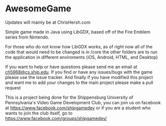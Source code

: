 AwesomeGame
===========
Updates will mainly be at ChrisHersh.com

Simple game made in Java using LibGDX, based off of the Fire Emblem series from Nintendo.

For those who do not know how LibGDX works, as of right now all of the code that would need to be changed is in /core 
the other folders are to run the application in different enviroments (iOS, Android, HTML, and Desktop)

If you want to help or have questions please send me an email at ch5968@cs.ship.edu. 
If you find or have any issues/bugs with the game please use the issue tracker.
And finally if you have modified this project and want me to add your changes to the main project please make a pull request

This is a project being done for the Shippensburg University of Pennsylvania's Video Game Development Club, 
you can join us on facebook at https://www.facebook.com/shipgamedev
or if you are a student who wants to join the club itself, go to https://www.facebook.com/groups/shipgamedev/